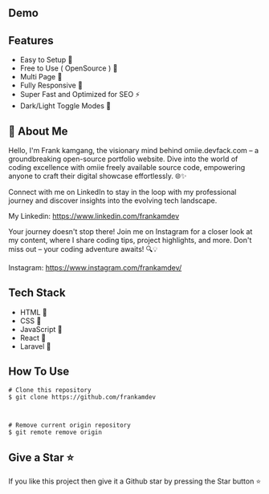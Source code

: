 

## Demo



## Features

- Easy to Setup 💯
- Free to Use ( OpenSource ) 🥳
- Multi Page 💎
- Fully Responsive 🚀
- Super Fast and Optimized for SEO ⚡
- Dark/Light Toggle Modes 🤘




## 🚀 About Me
Hello, I'm Frank kamgang, the visionary mind behind omiie.devfack.com – a groundbreaking open-source portfolio website. Dive into the world of coding excellence with omiie freely available source code, empowering anyone to craft their digital showcase effortlessly. 🌐✨

Connect with me on LinkedIn to stay in the loop with my professional journey and discover insights into the evolving tech landscape.

My Linkedin: https://www.linkedin.com/frankamdev

Your journey doesn't stop there! Join me on Instagram for a closer look at my content, where I share coding tips, project highlights, and more. Don't miss out – your coding adventure awaits! 🔍💡 

Instagram: https://www.instagram.com/frankamdev/


## Tech Stack

- HTML 🚀
- CSS 🚀
- JavaScript 🚀
- React 🚀
- Laravel 🚀
## How To Use

```
# Clone this repository
$ git clone https://github.com/frankamdev



# Remove current origin repository
$ git remote remove origin
```

## Give a Star ⭐

If you like this project then give it a Github star by pressing the Star button ⭐